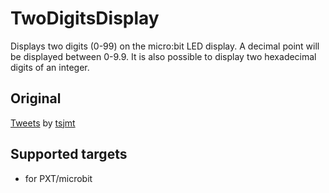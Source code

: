 # TwoDigitsDisplay

Displays two digits (0-99) on the micro:bit LED display. A decimal point will be displayed between 0-9.9.
It is also possible to display two hexadecimal digits of an integer.

## Original
[Tweets](https://twitter.com/tsjmt/status/1383378812574961668) by [tsjmt](https://twitter.com/tsjmt)

## Supported targets

* for PXT/microbit
